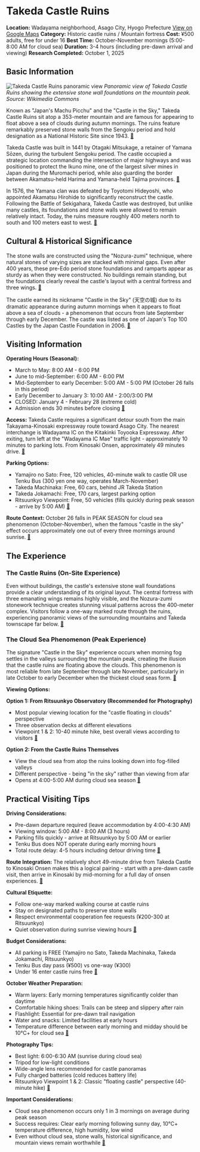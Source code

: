 # Takeda Castle Ruins

**Location:** Wadayama neighborhood, Asago City, Hyogo Prefecture [View on Google Maps](https://maps.google.com/maps?q=35.30029,134.82937)
**Category:** Historic castle ruins / Mountain fortress
**Cost:** ¥500 adults, free for under 16
**Best Time:** October-November mornings (5:00-8:00 AM for cloud sea)
**Duration:** 3-4 hours (including pre-dawn arrival and viewing)
**Research Completed:** October 1, 2025

## Basic Information

![Takeda Castle Ruins panoramic view](https://upload.wikimedia.org/wikipedia/commons/e/ed/Castle_Takeda_panorama.jpg)
*Panoramic view of Takeda Castle Ruins showing the extensive stone wall foundations on the mountain peak. Source: Wikimedia Commons*

Known as "Japan's Machu Picchu" and the "Castle in the Sky," Takeda Castle Ruins sit atop a 353-meter mountain and are famous for appearing to float above a sea of clouds during autumn mornings. The ruins feature remarkably preserved stone walls from the Sengoku period and hold designation as a National Historic Site since 1943. [🔗](https://en.wikipedia.org/wiki/Takeda_Castle)

Takeda Castle was built in 1441 by Otagaki Mitsukage, a retainer of Yamana Sōzen, during the turbulent Sengoku period. The castle occupied a strategic location commanding the intersection of major highways and was positioned to protect the Ikuno mine, one of the largest silver mines in Japan during the Muromachi period, while also guarding the border between Akamatsu-held Harima and Yamana-held Tajima provinces. [🔗](https://en.wikipedia.org/wiki/Takeda_Castle)

In 1576, the Yamana clan was defeated by Toyotomi Hideyoshi, who appointed Akamatsu Hirohide to significantly reconstruct the castle. Following the Battle of Sekigahara, Takeda Castle was destroyed, but unlike many castles, its foundations and stone walls were allowed to remain relatively intact. Today, the ruins measure roughly 400 meters north to south and 100 meters east to west. [🔗](https://jcastle.info/view/Takeda_Castle)

## Cultural & Historical Significance

The stone walls are constructed using the "Nozura-zumi" technique, where natural stones of varying sizes are stacked with minimal gaps. Even after 400 years, these pre-Edo period stone foundations and ramparts appear as sturdy as when they were constructed. No buildings remain standing, but the foundations clearly reveal the castle's layout with a central fortress and three wings. [🔗](https://att-japan.net/en/takeda-castle-ruins/)

The castle earned its nickname "Castle in the Sky" (天空の城) due to its dramatic appearance during autumn mornings when it appears to float above a sea of clouds - a phenomenon that occurs from late September through early December. The castle was listed as one of Japan's Top 100 Castles by the Japan Castle Foundation in 2006. [🔗](https://en.wikipedia.org/wiki/Takeda_Castle)

## Visiting Information

**Operating Hours (Seasonal):**
- March to May: 8:00 AM - 6:00 PM
- June to mid-September: 6:00 AM - 6:00 PM
- Mid-September to early December: 5:00 AM - 5:00 PM (October 26 falls in this period)
- Early December to January 3: 10:00 AM - 2:00/3:00 PM
- CLOSED: January 4 - February 28 (extreme cold)
- Admission ends 30 minutes before closing [🔗](https://www.japan-guide.com/e/e3592.html)

**Access:** Takeda Castle requires a significant detour south from the main Takayama-Kinosaki expressway route toward Asago City. The nearest interchange is Wadayama IC on the Kitakinki Toyooka Expressway. After exiting, turn left at the "Wadayama IC Mae" traffic light - approximately 10 minutes to parking lots. From Kinosaki Onsen, approximately 49 minutes drive. [🔗](https://matcha-jp.com/en/21723)

**Parking Options:**
- Yamajiro no Sato: Free, 120 vehicles, 40-minute walk to castle OR use Tenku Bus (300 yen one way, operates March-November)
- Takeda Machinaka: Free, 60 cars, behind JR Takeda Station
- Takeda Jokamachi: Free, 170 cars, largest parking option
- Ritsuunkyo Viewpoint: Free, 50 vehicles (fills quickly during peak season - arrive by 5:00 AM) [🔗](https://www.japan-guide.com/e/e3592.html)

**Route Context:** October 26 falls in PEAK SEASON for cloud sea phenomenon (October-November), when the famous "castle in the sky" effect occurs approximately one out of every three mornings around sunrise. [🔗](https://www.japan-guide.com/e/e3592.html)

## The Experience

### The Castle Ruins (On-Site Experience)

Even without buildings, the castle's extensive stone wall foundations provide a clear understanding of its original layout. The central fortress with three emanating wings remains highly visible, and the Nozura-zumi stonework technique creates stunning visual patterns across the 400-meter complex. Visitors follow a one-way marked route through the ruins, experiencing panoramic views of the surrounding mountains and Takeda townscape far below. [🔗](https://livejapan.com/en/in-kansai/in-pref-hyogo/in-hyogo-suburbs/article-a2000062/)

### The Cloud Sea Phenomenon (Peak Experience)

The signature "Castle in the Sky" experience occurs when morning fog settles in the valleys surrounding the mountain peak, creating the illusion that the castle ruins are floating above the clouds. This phenomenon is most reliable from late September through late November, particularly in late October to early December when the thickest cloud seas form. [🔗](https://www.city.asago.hyogo.jp/site/takeda/17618.html)

**Viewing Options:**

**Option 1: From Ritsuunkyo Observatory (Recommended for Photography)**
- Most popular viewing location for the "castle floating in clouds" perspective
- Three observation decks at different elevations
- Viewpoint 1 & 2: 10-40 minute hike, best overall views according to visitors [🔗](https://www.japan-guide.com/e/e3592.html)

**Option 2: From the Castle Ruins Themselves**
- View the cloud sea from atop the ruins looking down into fog-filled valleys
- Different perspective - being "in the sky" rather than viewing from afar
- Opens at 4:00-5:00 AM during cloud sea season [🔗](https://matcha-jp.com/en/21709)

## Practical Visiting Tips

**Driving Considerations:**
- Pre-dawn departure required (leave accommodation by 4:00-4:30 AM)
- Viewing window: 5:00 AM - 8:00 AM (3 hours)
- Parking fills quickly - arrive at Ritsuunkyo by 5:00 AM or earlier
- Tenku Bus does NOT operate during early morning hours
- Total route delay: 4-5 hours including detour driving time [🔗](https://www.japan-guide.com/e/e3592.html)

**Route Integration:**
The relatively short 49-minute drive from Takeda Castle to Kinosaki Onsen makes this a logical pairing - start with a pre-dawn castle visit, then arrive in Kinosaki by mid-morning for a full day of onsen experiences. [🔗](https://www.rome2rio.com/s/Takeda-Castle/Kinosaki-Onsen-eki)

**Cultural Etiquette:**
- Follow one-way marked walking course at castle ruins
- Stay on designated paths to preserve stone walls
- Respect environmental cooperation fee requests (¥200-300 at Ritsuunkyo)
- Quiet observation during sunrise viewing hours [🔗](https://livejapan.com/en/in-kansai/in-pref-hyogo/in-hyogo-suburbs/article-a2000062/)

**Budget Considerations:**
- All parking is FREE (Yamajiro no Sato, Takeda Machinaka, Takeda Jokamachi, Ritsuunkyo)
- Tenku Bus day pass (¥500) vs one-way (¥300)
- Under 16 enter castle ruins free [🔗](https://www.japan-guide.com/e/e3592.html)

**October Weather Preparation:**
- Warm layers: Early morning temperatures significantly colder than daytime
- Comfortable hiking shoes: Trails can be steep and slippery after rain
- Flashlight: Essential for pre-dawn trail navigation
- Water and snacks: Limited facilities at early hours
- Temperature difference between early morning and midday should be 10°C+ for cloud sea [🔗](https://asago-kanko.com/topics/12743)

**Photography Tips:**
- Best light: 6:00-6:30 AM (sunrise during cloud sea)
- Tripod for low-light conditions
- Wide-angle lens recommended for castle panoramas
- Fully charged batteries (cold reduces battery life)
- Ritsuunkyo Viewpoint 1 & 2: Classic "floating castle" perspective (40-minute hike) [🔗](https://www.japan-guide.com/e/e3592.html)

**Important Considerations:**
- Cloud sea phenomenon occurs only 1 in 3 mornings on average during peak season
- Success requires: Clear early morning following sunny day, 10°C+ temperature difference, high humidity, low wind
- Even without cloud sea, stone walls, historical significance, and mountain views remain worthwhile [🔗](https://www.japan-guide.com/e/e3592.html)
